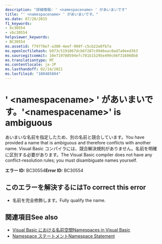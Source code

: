 ```yaml
---
description: "詳細情報: ' <namespacename> ' があいまいです"
title: "' <namespacename> ' があいまいです。"
ms.date: 07/20/2015
f1_keywords:
- bc30554
- vbc30554
helpviewer_keywords:
- BC30554
ms.assetid: f79778e7-a300-4eef-999f-c5cb22e0fbfa
ms.openlocfilehash: b973c5191067dcb6f287c9946eac0ad7a0eed363
ms.sourcegitcommit: 10e719780594efc781b15295e499c66f316068b8
ms.translationtype: MT
ms.contentlocale: ja-JP
ms.lasthandoff: 02/14/2021
ms.locfileid: "100485004"
---
```

# <a name="namespacename-is-ambiguous"></a><span data-ttu-id="242b8-103">' \<namespacename> ' があいまいです。</span><span class="sxs-lookup"><span data-stu-id="242b8-103">'\<namespacename>' is ambiguous</span></span>

<span data-ttu-id="242b8-104">あいまいな名前を指定したため、別の名前と競合しています。</span><span class="sxs-lookup"><span data-stu-id="242b8-104">You have provided a name that is ambiguous and therefore conflicts with another name.</span></span> <span data-ttu-id="242b8-105">Visual Basic コンパイラには、競合解決規則がありません。名前を明確に区別する必要があります。</span><span class="sxs-lookup"><span data-stu-id="242b8-105">The Visual Basic compiler does not have any conflict-resolution rules; you must disambiguate names yourself.</span></span>  
  
 <span data-ttu-id="242b8-106">**エラー ID:** BC30554</span><span class="sxs-lookup"><span data-stu-id="242b8-106">**Error ID:** BC30554</span></span>  
  
## <a name="to-correct-this-error"></a><span data-ttu-id="242b8-107">このエラーを解決するには</span><span class="sxs-lookup"><span data-stu-id="242b8-107">To correct this error</span></span>  
  
- <span data-ttu-id="242b8-108">名前を完全修飾します。</span><span class="sxs-lookup"><span data-stu-id="242b8-108">Fully qualify the name.</span></span>  
  
## <a name="see-also"></a><span data-ttu-id="242b8-109">関連項目</span><span class="sxs-lookup"><span data-stu-id="242b8-109">See also</span></span>

- [<span data-ttu-id="242b8-110">Visual Basic における名前空間</span><span class="sxs-lookup"><span data-stu-id="242b8-110">Namespaces in Visual Basic</span></span>](../programming-guide/program-structure/namespaces.md)
- [<span data-ttu-id="242b8-111">Namespace ステートメント</span><span class="sxs-lookup"><span data-stu-id="242b8-111">Namespace Statement</span></span>](../language-reference/statements/namespace-statement.md)
